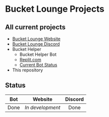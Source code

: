# Bucket Lounge Projects


## All current projects
+ [Bucket Lounge Website](https://bucket-lounge-systems.tk)
+ [Bucket Lounge Discord](https://discord.gg/ZEPQCB68NZ "Discord")
+ Bucket Helper
  + Bucket Helper Bot 
  + [Replit.com](https://unimportantkindheartedquerylanguage.henryschutterle.repl.co/ "replit.com")
  + [Current Bot Status](https://stats.uptimerobot.com/9A3yqHmG0O "Uptime Robot")
+ This repository

## Status 
Bot | Website | Discord
:---: | :---: | :---:
Done | _In development_ | Done
